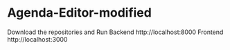 # Agenda-Editor-modified
Download the repositories and Run
Backend http://localhost:8000
Frontend http://localhost:3000

